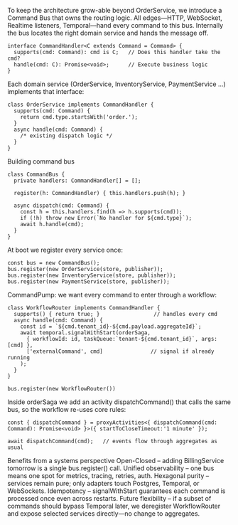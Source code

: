 To keep the architecture grow-able beyond OrderService, we introduce a Command Bus that owns the routing logic. All edges—HTTP, WebSocket, Realtime listeners, Temporal—hand every command to this bus. Internally the bus locates the right domain service and hands the message off.

```
interface CommandHandler<C extends Command = Command> {
  supports(cmd: Command): cmd is C;   // Does this handler take the cmd?
  handle(cmd: C): Promise<void>;      // Execute business logic
}
```

Each domain service (OrderService, InventoryService, PaymentService …) implements that interface:

```
class OrderService implements CommandHandler {
  supports(cmd: Command) {
    return cmd.type.startsWith('order.');
  }
  async handle(cmd: Command) {
    /* existing dispatch logic */
  }
}

```

Building command bus
```
class CommandBus {
  private handlers: CommandHandler[] = [];

  register(h: CommandHandler) { this.handlers.push(h); }

  async dispatch(cmd: Command) {
    const h = this.handlers.find(h => h.supports(cmd));
    if (!h) throw new Error(`No handler for ${cmd.type}`);
    await h.handle(cmd);
  }
}
```

At boot we register every service once:

```
const bus = new CommandBus();
bus.register(new OrderService(store, publisher));
bus.register(new InventoryService(store, publisher));
bus.register(new PaymentService(store, publisher));
```

CommandPump:
we want every command to enter through a workflow:
```
class WorkflowRouter implements CommandHandler {
  supports() { return true; }                 // handles every cmd
  async handle(cmd: Command) {
    const id = `${cmd.tenant_id}-${cmd.payload.aggregateId}`;
    await temporal.signalWithStart(orderSaga,
      { workflowId: id, taskQueue:`tenant-${cmd.tenant_id}`, args:[cmd] },
      ['externalCommand', cmd]               // signal if already running
    );
  }
}

bus.register(new WorkflowRouter())
```

Inside orderSaga we add an activity dispatchCommand() that calls the same bus, so the workflow re-uses core rules:

```
const { dispatchCommand } = proxyActivities<{ dispatchCommand(cmd: Command): Promise<void> }>({ startToCloseTimeout:'1 minute' });

await dispatchCommand(cmd);   // events flow through aggregates as usual
```

Benefits from a systems perspective
Open-Closed – adding BillingService tomorrow is a single bus.register() call.
Unified observability – one bus means one spot for metrics, tracing, retries, auth.
Hexagonal purity – services remain pure; only adapters touch Postgres, Temporal, or WebSockets.
Idempotency – signalWithStart guarantees each command is processed once even across restarts.
Future flexibility – if a subset of commands should bypass Temporal later, we deregister WorkflowRouter and expose selected services directly—no change to aggregates.